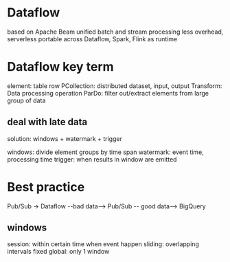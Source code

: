 
# Dataflow
based on Apache Beam
unified batch and stream processing
less overhead, serverless
portable across Dataflow, Spark, Flink as runtime

# Dataflow key term
element: table row
PCollection: distributed dataset, input, output
Transform: Data processing operation
ParDo: filter out/extract elements from large group of data

## deal with late data
solution: windows + watermark + trigger

windows: divide element groups by time span
watermark: event time, processing time
trigger: when results in window are emitted

# Best practice
Pub/Sub -> Dataflow --bad data--> Pub/Sub
                    -- good data--> BigQuery

## windows
session: within certain time when event happen
sliding: overlapping intervals
fixed
global: only 1 window
